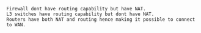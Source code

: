 	Firewall dont have routing capability but have NAT.
	L3 switches have routing capability but dont have NAT.
	Routers have both NAT and routing hence making it possible to connect to WAN.
